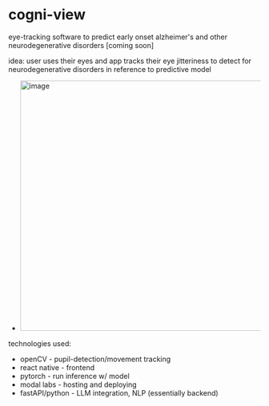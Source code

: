 # cogni-view
eye-tracking software to predict early onset alzheimer's and other neurodegenerative disorders
[coming soon] 

idea:
user uses their eyes and app tracks their eye jitteriness to detect for neurodegenerative disorders in reference to predictive model
- <img width="501" alt="image" src="https://github.com/daphneyt04/cogni-view/assets/126636203/d6c53fa1-7023-4cbc-81e6-0bafb65f6a86">

technologies used:
- openCV - pupil-detection/movement tracking
- react native - frontend
- pytorch - run inference w/ model
- modal labs - hosting and deploying
- fastAPI/python - LLM integration, NLP (essentially backend)


